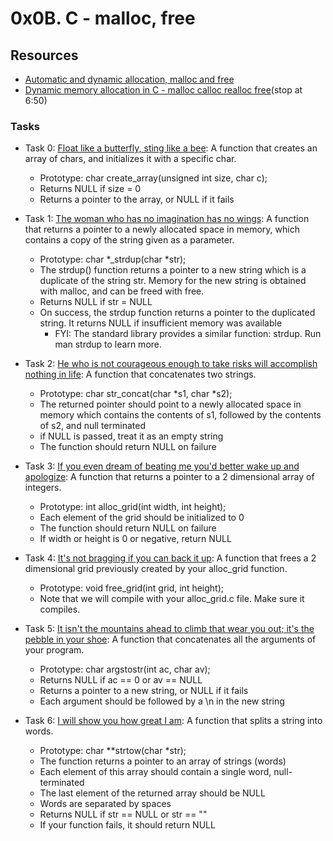 # 0x0B. C - malloc, free

## Resources
+ [Automatic and dynamic allocation, malloc and free](https://intranet.alxswe.com/concepts/62)
+ [Dynamic memory allocation in C - malloc calloc realloc free](https://www.youtube.com/watch?v=xDVC3wKjS64)(stop at 6:50)

### Tasks
+ Task 0: [ Float like a butterfly, sting like a bee](https://github.com/Hiluhree/alx-low_level_programming/blob/master/0x0B-malloc_free/0-create_array.c): A function that creates an array of chars, and initializes it with a specific char.

	+ Prototype: char create_array(unsigned int size, char c);
	+ Returns NULL if size = 0
	+ Returns a pointer to the array, or NULL if it fails
+ Task 1: [The woman who has no imagination has no wings](https://github.com/Hiluhree/alx-low_level_programming/blob/master/0x0B-malloc_free/1-strdup.c): A function that returns a pointer to a newly allocated space in memory, which contains a copy of the string given as a parameter.

	+ Prototype: char *_strdup(char *str);
	+ The strdup() function returns a pointer to a new string which is a duplicate of the string str. Memory for the new string is obtained with malloc, and can be freed with free.
	+ Returns NULL if str = NULL
	+ On success, the strdup function returns a pointer to the duplicated string. It returns NULL if insufficient memory was available
		- FYI: The standard library provides a similar function: strdup. Run man strdup to learn more.
+ Task 2: [He who is not courageous enough to take risks will accomplish nothing in life](https://github.com/Hiluhree/alx-low_level_programming/blob/master/0x0B-malloc_free/2-str_concat.c): A function that concatenates two strings.

	+ Prototype: char str_concat(char *s1, char *s2);
	+ The returned pointer should point to a newly allocated space in memory which contains the contents of s1, followed by the contents of s2, and null terminated
	+ if NULL is passed, treat it as an empty string
	+ The function should return NULL on failure
+ Task 3: [If you even dream of beating me you'd better wake up and apologize](https://github.com/Hiluhree/alx-low_level_programming/blob/master/0x0B-malloc_free/3-alloc_grid.c): A function that returns a pointer to a 2 dimensional array of integers.

	+ Prototype: int alloc_grid(int width, int height);
	+ Each element of the grid should be initialized to 0
	+ The function should return NULL on failure
	+ If width or height is 0 or negative, return NULL
+ Task 4: [ It's not bragging if you can back it up](https://github.com/Hiluhree/alx-low_level_programming/blob/master/0x0B-malloc_free/4-free_grid.c): A function that frees a 2 dimensional grid previously created by your alloc_grid function.

	+ Prototype: void free_grid(int grid, int height);
	+ Note that we will compile with your alloc_grid.c file. Make sure it compiles.
+ Task 5: [It isn't the mountains ahead to climb that wear you out; it's the pebble in your shoe](https://github.com/Hiluhree/alx-low_level_programming/blob/master/0x0B-malloc_free/100-argstostr.c): A function that concatenates all the arguments of your program.

	+ Prototype: char argstostr(int ac, char av);
	+ Returns NULL if ac == 0 or av == NULL
	+ Returns a pointer to a new string, or NULL if it fails
	+ Each argument should be followed by a \n in the new string
+ Task 6: [I will show you how great I am](https://github.com/Hiluhree/alx-low_level_programming/blob/master/0x0B-malloc_free/101-strtow.c): A function that splits a string into words.

	+ Prototype: char **strtow(char *str);
	+ The function returns a pointer to an array of strings (words)
	+ Each element of this array should contain a single word, null-terminated
	+ The last element of the returned array should be NULL
	+ Words are separated by spaces
	+ Returns NULL if str == NULL or str == ""
	+ If your function fails, it should return NULL
